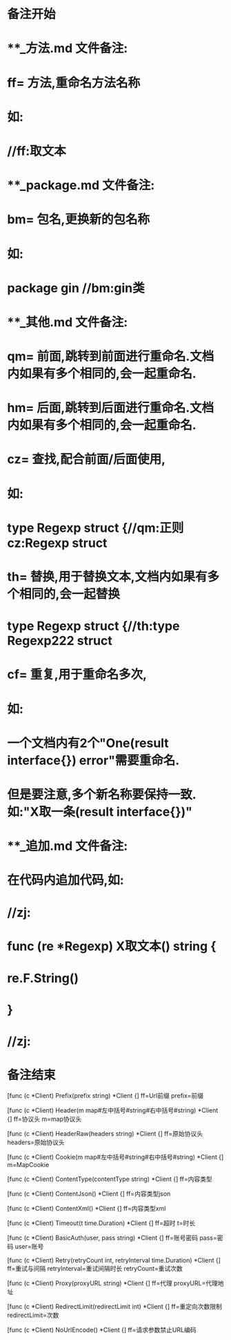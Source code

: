 # 备注开始
# **_方法.md 文件备注:
# ff= 方法,重命名方法名称
# 如:
# //ff:取文本

# **_package.md 文件备注:
# bm= 包名,更换新的包名称 
# 如: 
# package gin //bm:gin类

# **_其他.md 文件备注:
# qm= 前面,跳转到前面进行重命名.文档内如果有多个相同的,会一起重命名.
# hm= 后面,跳转到后面进行重命名.文档内如果有多个相同的,会一起重命名.
# cz= 查找,配合前面/后面使用,
# 如:
# type Regexp struct {//qm:正则 cz:Regexp struct
#
# th= 替换,用于替换文本,文档内如果有多个相同的,会一起替换
# type Regexp struct {//th:type Regexp222 struct
#
# cf= 重复,用于重命名多次,
# 如: 
# 一个文档内有2个"One(result interface{}) error"需要重命名.
# 但是要注意,多个新名称要保持一致. 如:"X取一条(result interface{})"

# **_追加.md 文件备注:
# 在代码内追加代码,如:
# //zj:
# func (re *Regexp) X取文本() string { 
#    re.F.String()
# }
# //zj:
# 备注结束

[func (c *Client) Prefix(prefix string) *Client {]
ff=Url前缀
prefix=前缀

[func (c *Client) Header(m map#左中括号#string#右中括号#string) *Client {]
ff=协议头
m=map协议头

[func (c *Client) HeaderRaw(headers string) *Client {]
ff=原始协议头
headers=原始协议头

[func (c *Client) Cookie(m map#左中括号#string#右中括号#string) *Client {]
m=MapCookie

[func (c *Client) ContentType(contentType string) *Client {]
ff=内容类型

[func (c *Client) ContentJson() *Client {]
ff=内容类型json

[func (c *Client) ContentXml() *Client {]
ff=内容类型xml

[func (c *Client) Timeout(t time.Duration) *Client {]
ff=超时
t=时长

[func (c *Client) BasicAuth(user, pass string) *Client {]
ff=账号密码
pass=密码
user=账号

[func (c *Client) Retry(retryCount int, retryInterval time.Duration) *Client {]
ff=重试与间隔
retryInterval=重试间隔时长
retryCount=重试次数

[func (c *Client) Proxy(proxyURL string) *Client {]
ff=代理
proxyURL=代理地址

[func (c *Client) RedirectLimit(redirectLimit int) *Client {]
ff=重定向次数限制
redirectLimit=次数

[func (c *Client) NoUrlEncode() *Client {]
ff=请求参数禁止URL编码
